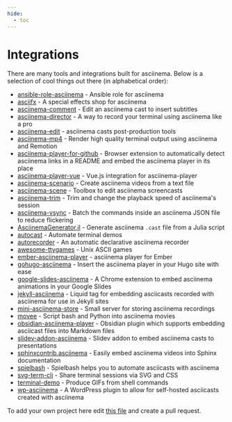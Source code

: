 ```yaml
---
hide:
  - toc
---
```


# Integrations

There are many tools and integrations built for asciinema. Below is a selection
of cool things out there (in alphabetical order):

- [ansible-role-asciinema](https://github.com/darkwizard242/ansible-role-asciinema) - Ansible role for asciinema
- [asciifx](https://github.com/apparebit/asciifx) - A special effects shop for asciinema
- [asciinema-comment](https://github.com/hydrargyrum/asciinema-comment) - Edit an asciinema cast to insert subtitles
- [asciinema-director](https://github.com/stonecharioteer/asciinema-director) - A way to record your terminal using asciinema like a pro
- [asciinema-edit](https://github.com/cirocosta/asciinema-edit) - asciinema casts post-production tools
- [asciinema-mp4](https://github.com/lhr0909/asciinema-mp4) - Render high quality terminal output using asciinema and Remotion
- [asciinema-player-for-github](https://github.com/plibither8/asciinema-player-for-github) - Browser extension to automatically detect asciinema links in a README and embed the asciinema player in its place
- [asciinema-player-vue](https://github.com/xuchangjunjx/asciinema-player-vue) - Vue.js integration for asciinema-player
- [asciinema-scenario](https://github.com/garbas/asciinema-scenario) - Create asciinema videos from a text file
- [asciinema-scene](https://github.com/jdum/asciinema-scene) - Toolbox to edit asciinema screencasts
- [asciinema-trim](https://github.com/suzuki-shunsuke/asciinema-trim) - Trim and change the playback speed of asciinema's session
- [asciinema-vsync](https://github.com/JakeWharton/asciinema-vsync) - Batch the commands inside an asciinema JSON file to reduce flickering
- [AsciinemaGenerator.jl](https://github.com/GiggleLiu/AsciinemaGenerator.jl) - Generate asciinema `.cast` file from a Julia script
- [autocast](https://github.com/k9withabone/autocast) - Automate terminal demos
- [autorecorder](https://github.com/NorfairKing/autorecorder) - An automatic declarative asciinema recorder
- [awesome-ttygames](https://github.com/ligurio/awesome-ttygames) - Unix ASCII games
- [ember-asciinema-player](https://github.com/hashicorp/ember-asciinema-player) - asciinema player for Ember
- [gohugo-asciinema](https://github.com/cljoly/gohugo-asciinema) - Insert the asciinema player in your Hugo site with ease
- [google-slides-asciinema](https://github.com/iblancasa/google-slides-asciinema) - A Chrome extension to embed asciinema animations in your Google Slides
- [jekyll-asciinema](https://github.com/mnuessler/jekyll-asciinema) - Liquid tag for embedding asciicasts recorded with asciinema for use in Jekyll sites
- [mini-asciinema-store](https://github.com/Gerifield/mini-asciinema-store) - Small server for storing asciinema recordings
- [movee](https://github.com/rec/movee) - Script bash and Python into asciinema movies
- [obsidian-asciinema-player](https://github.com/nekomeowww/obsidian-asciinema-player) - Obsidian plugin which supports embedding asciicast files into Markdown files
- [slidev-addon-asciinema](https://github.com/murilo-cunha/slidev-addon-asciinema) - Slidev addon to embed asciinema casts to presentations
- [sphinxcontrib.asciinema](https://github.com/divi255/sphinxcontrib.asciinema) - Easily embed asciinema videos into Sphinx documentation
- [spielbash](https://github.com/Malinskiy/spielbash) - Spielbash helps you to automate asciicasts with asciinema
- [svg-term-cli](https://github.com/marionebl/svg-term-cli) - Share terminal sessions via SVG and CSS
- [terminal-demo](https://github.com/ofek/terminal-demo) - Produce GIFs from shell commands
- [wp-asciinema](https://github.com/passionsplay/wp-asciinema) - A WordPress plugin to allow for self-hosted asciicasts created with asciinema

To add your own project here edit [this
file](https://github.com/asciinema/asciinema.github.io/blob/main/docs/integrations.md)
and create a pull request.
